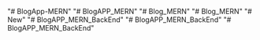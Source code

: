 "# BlogApp-MERN" 
"# BlogAPP_MERN" 
"# Blog_MERN" 
"# Blog_MERN" 
"# New" 
"# BlogAPP_MERN_BackEnd" 
"# BlogAPP_MERN_BackEnd" 
"# BlogAPP_MERN_BackEnd" 
